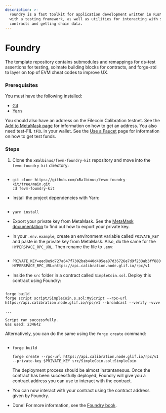 ```yaml
---
description: >-
  Foundry is a fast toolkit for application development written in Rust equipped
  with a testing framework, as well as utilities for interacting with smart
  contracts and getting chain data.
---
```


# Foundry

The template repository contains submodules and remappings for ds-test assertions for testing, solmate building blocks for contracts, and forge-std to layer on top of EVM cheat codes to improve UX.

### Prerequisites

You must have the following installed:

* [Git](https://git-scm.com/)
* [Yarn](https://yarnpkg.com/)

You should also have an address on the Filecoin Calibration testnet. See the [Add to MetaMask page](https://docs.filecoin.io/basics/assets/metamask-setup/) for information on how to get an address. You also need test-FIL `tFIL` in your wallet. See the [Use a Faucet](https://docs.filecoin.io/smart-contracts/developing-contracts/get-test-tokens/) page for information on how to get test funds.

### Steps

1.  Clone the `xBalbinus/fevm-foundry-kit` repository and move into the `fevm-foundry-kit` directory:

    ```
    ```

* ```shell
  git clone https://github.com/xBalbinus/fevm-foundry-kit/tree/main.git
  cd fevm-foundry-kit
  ```
*   Install the project dependencies with Yarn:

    ```
    ```
* ```shell
  yarn install
  ```
* Export your private key from MetaMask. See the [MetaMask documentation](https://support.metamask.io/hc/en-us/articles/360015289632-How-to-export-an-account-s-private-key) to find out how to export your private key.
*   In your `.env.example`, create an environment variable called `PRIVATE_KEY` and paste in the private key from MetaMask. Also, do the same for the `HYPERSPACE_RPC_URL`. Then rename the file to `.env`:

    ```
    ```
* ```markdown
  PRIVATE_KEY=eed8e9d727a647f7302bab440d405ea87d36726e7d9f233ab3ff88036cfbce9c
  HYPERSPACE_RPC_URL=https://api.calibration.node.glif.io/rpc/v1
  ```
*   Inside the `src` folder in a contract called `SimpleCoin.sol`. Deploy this contract using Foundry:

    ```
    ```

```shell
forge build
forge script script/SimpleCoin.s.sol:MyScript --rpc-url https://api.calibration.node.glif.io/rpc/v1 --broadcast --verify -vvvv
```

```plaintext
...

Script ran successfully.
Gas used: 234642
```

Alternatively, you can do the same using the `forge create` command:

```
```

*   ```shell
    forge build

    forge create --rpc-url https://api.calibration.node.glif.io/rpc/v1 --private-key $PRIVATE_KEY src/SimpleCoin.sol:SimpleCoin
    ```

    The deployment process should be almost instantaneous. Once the contract has been successfully deployed, Foundry will give you a contract address you can use to interact with the contract.
* You can now interact with your contract using the contract address given by Foundry.
* Done! For more information, see the [Foundry book](https://book.getfoundry.sh/).
